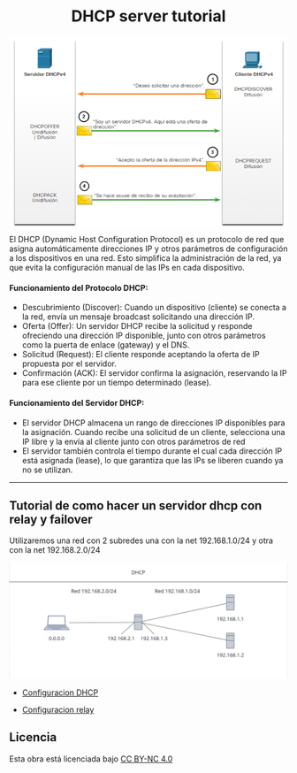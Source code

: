 <h1 align="center"> DHCP server tutorial</h1>

<img src="img/funcionamiento.png" align="center">

El DHCP (Dynamic Host Configuration Protocol) es un protocolo de red que asigna automáticamente direcciones IP y otros parámetros de configuración a los dispositivos en una red. Esto simplifica la administración de la red, ya que evita la configuración manual de las IPs en cada dispositivo.

#### Funcionamiento del Protocolo DHCP:
- Descubrimiento (Discover): Cuando un dispositivo (cliente) se conecta a la red, envía un mensaje broadcast solicitando una dirección IP.
- Oferta (Offer): Un servidor DHCP recibe la solicitud y responde ofreciendo una dirección IP disponible, junto con otros parámetros como la puerta de enlace (gateway) y el DNS.
- Solicitud (Request): El cliente responde aceptando la oferta de IP propuesta por el servidor.
- Confirmación (ACK): El servidor confirma la asignación, reservando la IP para ese cliente por un tiempo determinado (lease).
#### Funcionamiento del Servidor DHCP:
- El servidor DHCP almacena un rango de direcciones IP disponibles para la asignación. Cuando recibe una solicitud de un cliente, selecciona una IP libre y la envía al cliente junto con otros parámetros de red
- El servidor también controla el tiempo durante el cual cada dirección IP está asignada (lease), lo que garantiza que las IPs se liberen cuando ya no se utilizan.



----------------------------------------------------------------------------------------------------------

## Tutorial de como hacer un servidor dhcp con relay y failover

Utilizaremos una red con 2 subredes una con la net 192.168.1.0/24 y otra con la net 192.168.2.0/24

![topologiaRed](img/esquema_de_red.png)

- [Configuracion DHCP](doc/configuracion-dhcp.md)

- [Configuracion relay](doc/configuracion-relay.md)

## Licencia
<p xmlns:cc="http://creativecommons.org/ns#" >Esta obra está licenciada bajo <a href="https://creativecommons.org/licenses/by-nc/4.0/?ref=chooser-v1" target="_blank" rel="license noopener noreferrer" style="display:inline-block;">CC BY-NC 4.0<img style="height:22px!important;margin-left:3px;vertical-align:text-bottom;" src="https://mirrors.creativecommons.org/presskit/icons/cc.svg?ref=chooser-v1" alt=""><img style="height:22px!important;margin-left:3px;vertical-align:text-bottom;" <img style="altura: 22px!important;margin-left:3px;vertical-align:text-bottom;" src="https://mirrors.creativecommons.org/presskit/icons/nc.svg?ref=chooser-v1" alt=""><img style="altura: 22px!important;margin-left:3px;vertical-align:text-bottom;" src="https://mirrors.creativecommons.org/presskit/icons/nc.svg?ref=chooser-v1" alt=""></a></p>
